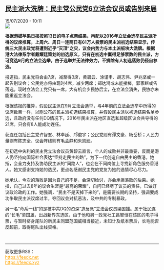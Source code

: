 <!--1594803307000-->
[民主派大洗牌：民主党公民党6立法会议员或告别来届](http://www.rfi.fr//cn/%E4%B8%AD%E5%9B%BD/20200715-%E6%B0%91%E4%B8%BB%E6%B4%BE%E5%A4%A7%E6%B4%97%E7%89%8C-%E6%B0%91%E4%B8%BB%E5%85%9A%E5%85%AC%E6%B0%91%E5%85%9A6%E7%AB%8B%E6%B3%95%E4%BC%9A%E8%AE%AE%E5%91%98%E6%88%96%E5%91%8A%E5%88%AB%E6%9D%A5%E5%B1%8A)
------

<div>15/07/2020 - 10:11</div><img src="https://s.rfi.fr/media/display/91354492-c493-11ea-8734-005056bf87d6/w:310/p:16x9/2020-07-12T103800Z_865669751_RC2MRH9DIZFT_RTRMADP_3_HONGKONG-ELECTION.JPG"><p><strong>根据港媒苹果日报按照13日的电子点票结果，再配以2016年立法会选举民主派所得的议席推算，上周六、周日一连两日有61万人投票的民主派初选结果显示，传统三大民主政党将遭到近乎“灭顶”之灾，议会内势力与本土派板块大洗牌。根据港大法律系学者戴耀廷策划的初选原义，只有在初选中赢得足够票数的民主派，方可竞选9月的立法会选举。由于选举并无法律效力，不排除有人初选落败仍径自参选。</strong></p><div class="t-content__body u-clearfix"><div class="m-interstitial"></div><p>报道指，民主党将会由7席，减至得3席，黄碧云、涂谨申、胡志伟、尹兆坚或一起告别议会；公民党亦将由现时4席，减少两席；郑达鸿或未能接棒，郭家麒或告落选。现时立法会工党只有一席，大有机会步民协后尘，在立法会消失，民协亦未能重返立法会。</p><p>根据该报的推算，假设民主派在9月立法会选举，与4年前的立法会选举中所得的议席数目一样，以刚公布的民主派初选结果推算，并假设民主派以初选结果名单参选，且政府没有任何DQ情况下，2016年民主派在地区直选和超级区议会共夺得的21席，只会有8人能成功连任。</p><p>获连任包括民主党许智峯、林卓廷、邝俊宇；公民党则有谭文豪、杨岳桥；人民力量则有陈志全，议会阵线则有毛孟静和朱凯廸。</p><p>在初选中失利的民主党立法会议员黄碧云直言，个人的成败并非最重要，反而是港人仍坚持向国际社会表达“坚持走民主的路”，为下一代创造自由民主的香港。她指，会全力支持及协助民主派的“同路人”，也会在不同岗位上寻找新角色服务香港人。她又感谢支持她的选民，更点名感谢民主党的党友为她的选情尽心尽力。</p><p>她承认，今次的落败是因为自己的不足，会深切检讨，亦会承担落败的后果。她指，自己过去8年的议会生涯是“最高的荣耀”，自问已经尽了议员的责任，已做好议政论政的工作。她强调，“民主不是天掉下来的”，是需要长期的坚持，强调要成功争取民主派议席过半，夺回议会对抗恶法，及中共的专制暴政。</p><p>另一名“命系一线”的是被中共DQ的资深“造反派”立法会议员梁国雄。属于社民连的“长毛”梁国雄，出战新界东选区，由于他和另一政党社工吕智恒在该区的电子得票，与暂时挤身尾队的新民主同盟范国威相当接近，未知计及纸本票后，长毛能否反超前，取得尾队出线资格。</p><div class="o-self-promo o-self-promo--nl o-self-promo--hidden" data-selfpromo-newsletter></div><div class="o-self-promo o-self-promo--app o-self-promo--hidden" data-selfpromo-app></div></div><br><hr><div>获取更多RSS：<br><a href="https://feedx.net" style="color:orange" target="_blank">https://feedx.net</a> <br><a href="https://feedx.xyz" style="color:orange" target="_blank">https://feedx.xyz</a><br></div>

